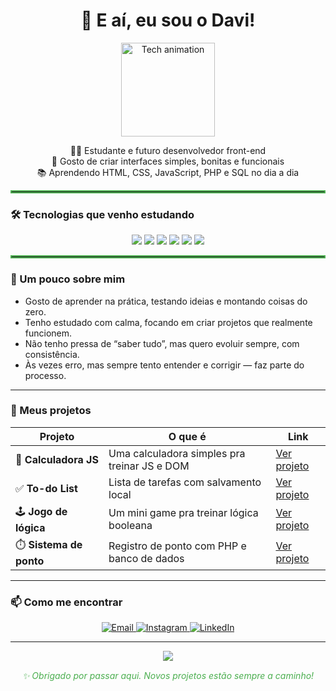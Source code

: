 <h1 align="center">
  👋 E aí, eu sou o Davi!
</h1>

<p align="center">
  <img src="https://media.giphy.com/media/3oEjI6SIIHBdRxXI40/giphy.gif" width="150" alt="Tech animation" />
</p>

<p align="center">
  👨‍💻 Estudante e futuro desenvolvedor front-end <br/>
  🎨 Gosto de criar interfaces simples, bonitas e funcionais <br/>
  📚 Aprendendo HTML, CSS, JavaScript, PHP e SQL no dia a dia
</p>

<hr style="border:2px solid #4caf50" />

### 🛠️ Tecnologias que venho estudando

<div align="center">
  <img src="https://img.shields.io/badge/HTML5-E34F26?style=for-the-badge&logo=html5&logoColor=fff" />
  <img src="https://img.shields.io/badge/CSS3-1572B6?style=for-the-badge&logo=css3" />
  <img src="https://img.shields.io/badge/JavaScript-F7DF1E?style=for-the-badge&logo=javascript&logoColor=000" />
  <img src="https://img.shields.io/badge/PHP-777BB4?style=for-the-badge&logo=php&logoColor=fff" />
  <img src="https://img.shields.io/badge/MySQL-4479A1?style=for-the-badge&logo=mysql&logoColor=fff" />
  <img src="https://img.shields.io/badge/Git-F05032?style=for-the-badge&logo=git&logoColor=fff" />
</div>

<hr style="border:2px solid #4caf50" />

### 🧠 Um pouco sobre mim

- Gosto de aprender na prática, testando ideias e montando coisas do zero.  
- Tenho estudado com calma, focando em criar projetos que realmente funcionem.  
- Não tenho pressa de “saber tudo”, mas quero evoluir sempre, com consistência.  
- Às vezes erro, mas sempre tento entender e corrigir — faz parte do processo.  

---

### 📂 Meus projetos

| Projeto | O que é | Link |
|--------|--------|------|
| 🧮 **Calculadora JS** | Uma calculadora simples pra treinar JS e DOM | [Ver projeto](https://github.com/SEUUSUARIO/calculadora-js) |
| ✅ **To-do List** | Lista de tarefas com salvamento local | [Ver projeto](https://github.com/SEUUSUARIO/todo-list) |
| 🕹️ **Jogo de lógica** | Um mini game pra treinar lógica booleana | [Ver projeto](https://github.com/SEUUSUARIO/jogo-logica) |
| ⏱️ **Sistema de ponto** | Registro de ponto com PHP e banco de dados | [Ver projeto](https://github.com/SEUUSUARIO/sistema-ponto) |

---

### 📫 Como me encontrar

<div align="center">
  <a href="mailto:davisilvadossantos43@email.com">
    <img src="https://img.shields.io/badge/-Email-EA4335?style=for-the-badge&logo=gmail&logoColor=fff" alt="Email" />
  </a>
  <a href="https://instagram.com/devdavisantos" target="_blank">
    <img src="https://img.shields.io/badge/-Instagram-E4405F?style=for-the-badge&logo=instagram&logoColor=fff" alt="Instagram" />
  </a>
  <a href="https://www.linkedin.com/in/devdavisantos/" target="_blank">
    <img src="https://img.shields.io/badge/-LinkedIn-0A66C2?style=for-the-badge&logo=linkedin&logoColor=fff" alt="LinkedIn" />
  </a>
</div>

---

<div align="center">
  <img src="https://github-readme-stats.vercel.app/api?username=SEUUSUARIO&show_icons=true&theme=tokyonight&count_private=true" />
</div>

<div align="center" style="margin-top: 15px; font-style: italic; color: #4caf50;">
  ✨ Obrigado por passar aqui. Novos projetos estão sempre a caminho!
</div>

